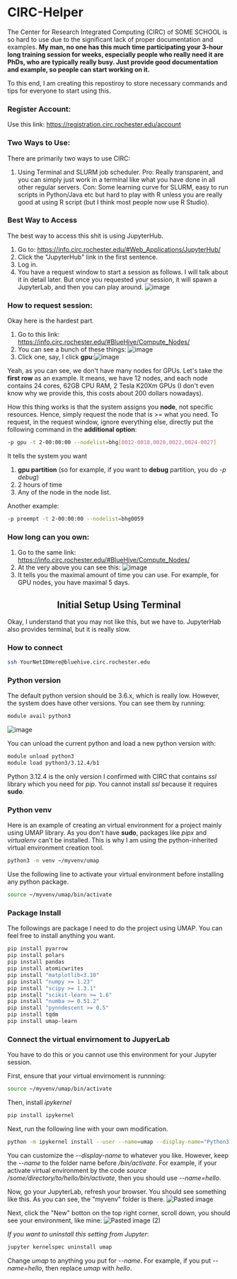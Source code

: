 # CIRC-Helper
The Center for Research Integrated Computing (CIRC) of SOME SCHOOL is so hard to use due to the significant lack of proper documentation and examples. **My man, no one has this much time participating your 3-hour long training session for weeks, especially people who really need it are PhDs, who are typically really busy. Just provide good documentation and example, so people can start working on it.**

To this end, I am creating this repostiroy to store necessary commands and tips for everyone to start using this. 

### Register Account:
Use this link: https://registration.circ.rochester.edu/account

### Two Ways to Use:
There are primarily two ways to use CIRC:
1. Using Terminal and SLURM job scheduler.
   Pro: Really transparent, and you can simply just work in a terminal like what you have done in all other regular servers.
   Con: Some learning curve for SLURM, easy to run scripts in Python/Java etc but hard to play with R unless you are really good at using R script (but I think most people now use R Studio).



### Best Way to Access
The best way to access this shit is using JupyterHub.
1. Go to: https://info.circ.rochester.edu/#Web_Applications/JupyterHub/
2. Click the "JupyterHub" link in the first sentence.
3. Log in.
4. You have a request window to start a session as follows. I will talk about it in detail later. But once you requested your session, it will spawn a JupyterLab, and then you can play around.
![image](https://github.com/user-attachments/assets/ad3bffcf-31c6-4f45-a109-3771d8ca412e)


### How to request session:
Okay here is the hardest part.
1. Go to this link: https://info.circ.rochester.edu/#BlueHive/Compute_Nodes/
2. You can see a bunch of these things: ![image](https://github.com/user-attachments/assets/142cd412-b250-46af-bb20-4f337abef652)
3. Click one, say, I click **gpu**:![image](https://github.com/user-attachments/assets/98acb67a-5439-449c-a319-6bd0e2eaea3d)

Yeah, as you can see, we don't have many nodes for GPUs. Let's take the **first row** as an example. It means, we have 12 nodes, and each node contains 24 cores, 62GB CPU RAM, 2 Tesla K20Xm GPUs (I don't even know why we provide this, this costs about 200 dollars nowadays). 

How this thing works is that the system assigns you **node**, not specific resources. Hence, simply request the node that is >= what you need. To request, in the request window, ignore everything else, directly put the following command in the **additional option**:
```bash
-p gpu -t 2-00:00:00 --nodelist=bhg[0012-0018,0020,0022,0024-0027]
```
It tells the system you want
1. **gpu partition** (so for example, if you want to **debug** partition, you do *-p debug*)
2. 2 hours of time
3. Any of the node in the node list. 

Another example: 
```bash
-p preempt -t 2-00:00:00 --nodelist=bhg0059
```

### How long can you own:
1. Go to the same link: https://info.circ.rochester.edu/#BlueHive/Compute_Nodes/
2. At the very above you can see this:
![image](https://github.com/user-attachments/assets/fcd89fea-2bfc-452b-a311-c74f3172a7a5)
3. It tells you the maximal amount of time you can use. For example, for GPU nodes, you have maximal 5 days. 


<div align="center">
  
## Initial Setup Using Terminal
  
</div>

Okay, I understand that you may not like this, but we have to. JupyterHab also provides terminal, but it is really slow. 

### How to connect
```bash
ssh YourNetIDHere@bluehive.circ.rochester.edu
```

### Python version
The default python version should be 3.6.x, which is really low. However, the system does have other versions. You can see them by running:
```bash
module avail python3
```
![image](https://github.com/user-attachments/assets/b805657f-8619-4dc3-89a3-1192d22bf5bf)

You can unload the current python and load a new python version with:
```bash
module unload python3
module load python3/3.12.4/b1
```

Python 3.12.4 is the only version I confirmed with CIRC that contains *ssl* library which you need for *pip*. You cannot install *ssl* because it requires **sudo**. 

### Python venv
Here is an example of creating an virtual environment for a project mainly using UMAP library. As you don't have **sudo**, packages like *pipx* and *virtualenv* can't be installed. This is why I am using the python-inherited virtual environment creation tool. 
```bash
python3 -m venv ~/myvenv/umap
```
Use the following line to activate your virtual environment before installing any python package. 
```bash
source ~/myvenv/umap/bin/activate
```

### Package Install
The followings are package I need to do the project using UMAP. You can feel free to install anything you want. 
```bash
pip install pyarrow
pip install polars
pip install pandas
pip install atomicwrites
pip install "matplotlib<3.10"
pip install "numpy >= 1.23"
pip install "scipy >= 1.3.1"
pip install "scikit-learn >= 1.6"
pip install "numba >= 0.51.2"
pip install "pynndescent >= 0.5"
pip install tqdm
pip install umap-learn
```

### Connect the virtual envirnoment to JupyerLab
You have to do this or you cannot use this environment for your Jupyter session. 

First, ensure that your virtual envirnoment is runnning:
```bash
source ~/myvenv/umap/bin/activate
```

Then, install *ipykernel*
```bash
pip install ipykernel
```

Next, run the following line with your own modification.
```bash
python -m ipykernel install --user --name=umap --display-name="Python3.12.4-b1 (UMAP)"
```
You can customize the *--display-name* to whatever you like. However, keep the *--name* to the folder name before */bin/activate*. For example, if your activate virtual environment by the code *source /some/directory/to/hello/bin/activate*, then you should use *--name=hello*.

Now, go your JupyterLab, refresh your browser. You should see something like this. As you can see, the "myvenv" folder is there. 
![Pasted image](https://github.com/user-attachments/assets/5377785e-11b5-401e-ad1a-a406129618c4)

Next, click the "New" botton on the top right corner, scroll down, you should see your environment, like mine:
![Pasted image (2)](https://github.com/user-attachments/assets/d4c55ef3-e4ec-4d6f-9433-a0e1b17a3676)

*If you want to uninstall this setting from Jupyter*:
```bash
jupyter kernelspec uninstall umap
```
Change *umap* to anything you put for *--name*. For example, if you put *--name=hello*, then replace *umap* with *hello*.




